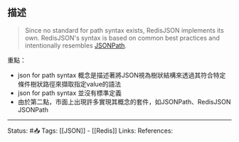 

## 描述




> Since no standard for path syntax exists, RedisJSON implements its own. RedisJSON's syntax is based on common best practices and intentionally resembles [JSONPath](http://goessner.net/articles/JsonPath/).

重點：
- json for path syntax 概念是描述著將JSON視為樹狀結構來透過其符合特定條件樹狀路徑來擷取指定value的語法
- json for path syntax 並沒有標準定義
- 由於第二點，市面上出現許多實現其概念的套件，如JSONPath、RedisJSON JSONPath
---
Status: #📥 
Tags:
[[JSON]] - [[Redis]]
Links:
References:
